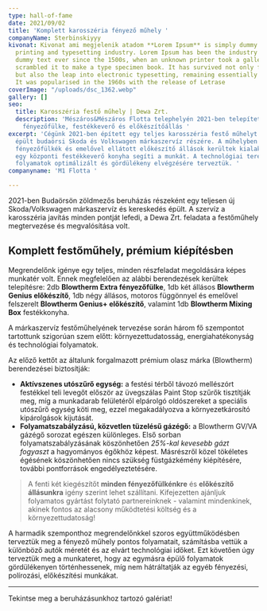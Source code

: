 ```yaml
---
type: hall-of-fame
date: 2021/09/02
title: 'Komplett karosszéria fényező műhely '
companyName: Sterbinskiyyy
kivonat: Kivonat ami megjelenik atadom **Lorem Ipsum** is simply dummy text of the
  printing and typesetting industry. Lorem Ipsum has been the industry's standard
  dummy text ever since the 1500s, when an unknown printer took a galley of type and
  scrambled it to make a type specimen book. It has survived not only five centuries,
  but also the leap into electronic typesetting, remaining essentially unchanged.
  It was popularised in the 1960s with the release of Letrase
coverImage: "/uploads/dsc_1362.webp"
gallery: []
seo:
  title: Karosszéria festő műhely | Dewa Zrt.
  description: 'Mészáros&Mészáros Flotta telephelyén 2021-ben telepített Blowtherm
    fényezőfülke, festékkeverő és előkészítőállás '
excerpt: 'Cégünk 2021-ben épített egy teljes karosszéria festő műhelyt az újonnan
  épült budaörsi Skoda és Volkswagen márkaszervíz részére. A műhelyben különböző méretű
  fényezőfülkék és emelővel ellátott előkészítő állások kerültek kialakításra, valamint
  egy központi festékkeverő konyha segíti a munkát. A technológiai teret a festési
  folyamatok optimálizált és gördülékeny elvégzésére terveztük. '
companyname: 'M1 Flotta '

---
```

2021-ben Budaörsön zöldmezős beruházás részeként egy teljesen új Skoda/Volkswagen márkaszervíz és kereskedés épült. A szervíz a karosszéria javítás minden pontját lefedi, a Dewa Zrt. feladata a festőműhely megtervezése és megvalósítása volt.

## Komplett festőműhely, prémium kiépítésben

Megrendelőnk igénye egy teljes, minden részfeladat megoldására képes munkatér volt. Ennek megfelelően az alábbi berendezések kerültek telepítésre: 2db **Blowtherm Extra fényezőfülke**, 1db két állásos **Blowtherm Genius előkészítő**, 1db négy állásos, motoros függönnyel és emelővel felszerelt **Blowtherm Genius+ előkészítő**, valamint 1db **Blowtherm Mixing Box** festékkonyha.

A márkaszervíz festőműhelyének tervezése során három fő  szempontot tartottunk szigorúan szem előtt: környezettudatosság, energiahatékonyság és technológiai folyamatok. 

Az előző kettőt az általunk forgalmazott prémium olasz márka (Blowtherm) berendezései biztosítják: 

* **Aktívszenes utószűrő egység:** a festési térből távozó mellészórt festékkel teli levegőt először az üvegszálas Paint Stop szűrők tisztítják meg, míg a munkadarab felületéről elpárolgó oldószereket a speciális utószűrő egység köti meg, ezzel megakadályozva a környezetkárosító kipárolgások kijutását.   
* **Folyamatszabályzású, közvetlen tüzelésű gázégő:** a Blowtherm GV/VA gázégő sorozat egészen különleges. Első sorban folyamatszabályzásának köszönhetően _25%-kal kevesebb gázt fogyaszt_ a hagyományos égőkhöz képest. Másrészről közel tökéletes égésének köszönhetően nincs szükség füstgázkémény kiépítésére, további pontforrások engedélyeztetésére. 

> A fenti két kiegészítőt **minden fényezőfülkénkre** és **előkészítő állásunkra** igény szerint lehet szállítani. Kifejezetten ajánljuk folyamatos gyártást folytató partnereinknek - valamint mindenkinek, akinek fontos az alacsony működtetési költség és a környezettudatoság!

A harmadik szemponthoz megrendelőnkkel szoros együttműködésben terveztük meg a fényező műhely pontos folyamatait, számításba vettük a különböző autók méretét és az elvárt technológiai időket. Ezt követően úgy terveztük meg a munkateret, hogy az egymásra épülő folyamatok gördülékenyen történhessenek, míg nem hátráltatják az egyéb fényezési, polírozási, előkészítési munkákat.  

***

Tekintse meg a beruházásunkhoz tartozó galériat! 